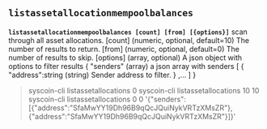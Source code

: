 ## **`listassetallocationmempoolbalances`**

**`listassetallocationmempoolbalances [count] [from] [{options}]`**
scan through all asset allocations.
[count]          (numeric, optional, default=10) The number of results to return.
[from]           (numeric, optional, default=0) The number of results to skip.
[options]        (array, optional) A json object with options to filter results
    {
      "senders"                    (array) a json array with senders
       [
           {
               "address":string      (string) Sender address to filter.
           } 
           ,...
       ]
    }
> syscoin-cli listassetallocations 0
> syscoin-cli listassetallocations 10 10
> syscoin-cli listassetallocations 0 0 '{"senders":[{"address":"SfaMwYY19Dh96B9qQcJQuiNykVRTzXMsZR"},{"address":"SfaMwYY19Dh96B9qQcJQuiNykVRTzXMsZR"}]}'
